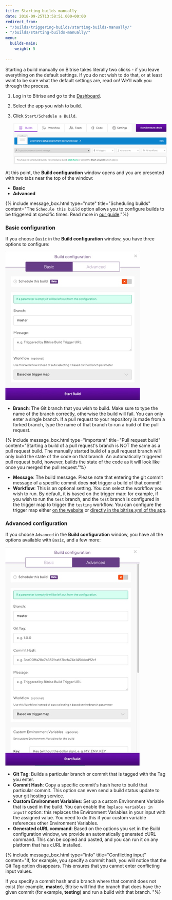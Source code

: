 ```yaml
---
title: Starting builds manually
date: 2018-09-25T13:58:51.000+00:00
redirect_from:
- "/builds/triggering-builds/starting-builds-manually/"
- "/builds/starting-builds-manually/"
menu:
  builds-main:
    weight: 5

---
```

Starting a build manually on Bitrise takes literally two clicks - if you leave everything on the default settings. If you do not wish to do that, or at least want to be sure what the default settings are, read on! We'll walk you through the process.

1. Log in to Bitrise and go to the [Dashboard](https://app.bitrise.io/dashboard).
2. Select the app you wish to build.
3. Click `Start/Schedule a Build`.

   ![](/img/start-schedule-build.png)

At this point, the **Build configuration** window opens and you are presented with two tabs near the top of the window:

* **Basic**
* **Advanced**

{% include message_box.html type="note" title="Scheduling builds" content="The `Schedule this build` option allows you to configure builds to be triggered at specific times. Read more in [our guide](/builds/scheduling-builds/)."%}

### Basic configuration

If you choose `Basic` in the **Build configuration** window, you have three options to configure:

![](/img/basic-build-config.jpg)

* **Branch**: The Git branch that you wish to build. Make sure to type the name of the branch correctly, otherwise the build will fail. You can only enter a single branch. If a pull request to your repository is made from a forked branch, type the name of that branch to run a build of the pull request.

{% include message_box.html type="important" title="Pull request build" content="Starting a build of a pull request's branch is NOT the same as a pull request build. The manually started build of a pull request branch will only build the state of the code on that branch. An automatically triggered pull request build, however, builds the state of the code as it will look like once you merged the pull request."%}

* **Message**: The build message. Please note that entering the git commit message of a specific commit does **not** trigger a build of that commit!
* **Workflow**: This is an optional setting. You can select the workflow you wish to run. By default, it is based on the trigger map: for example, if you wish to run the `test` branch, and the `test` branch is configured in the trigger map to trigger the `testing` workflow. You can configure the trigger map either [on the website](/builds/triggering-builds/trigger-code-push) or [directly in the bitrise.yml of the app](/builds/triggering-builds/trigger-map).

### Advanced configuration

If you choose `Advanced` in the **Build configuration** window, you have all the options available with `Basic`, and a few more:

![](/img/build-config-advanced.jpg)

* **Git Tag**: Builds a particular branch or commit that is tagged with the Tag you enter.
* **Commit Hash**: Copy a specific commit's hash here to build that particular commit. This option can even send a build status update to your git hosting service.
* **Custom Environment Variables**: Set up a custom Environment Variable that is used in the build. You can enable the `Replace variables in input?` option: this replaces the Environment Variables in your input with the assigned value. You need to do this if your custom variable references other Environment Variables.
* **Generated cURL command**: Based on the options you set in the Build configuration window, we provide an automatically generated cURL command. This can be copied and pasted, and you can run it on any platform that has cURL installed.

{% include message_box.html type="info" title="Conflicting input" content="If, for example, you specify a commit hash, you will notice that the Git Tag option disappears. This ensures that you cannot enter conflicting input values.

If you specify a commit hash and a branch where that commit does not exist (for example, **master**), Bitrise will find the branch that does have the given commit (for example, **testing**) and run a build with that branch. "%}